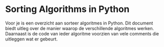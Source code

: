 # Sorting Algorithms in Python

Voor je is een overzicht aan sorteer algoritmes in Python.
Dit document biedt uitleg over de manier waarop de verschillende algoritmes werken.
Daarnaast is de code van ieder algoritme voorzien van vele comments die uitleggen wat er gebeurt.